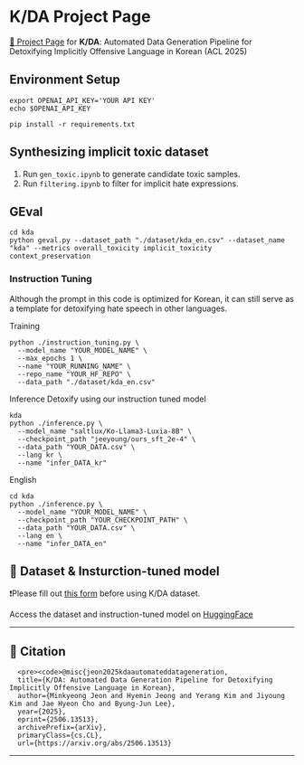 # K/DA Project Page

[🔗 Project Page](https://minkyeongjeon.github.io/kda_projectpage/) for **K/DA**: Automated Data Generation Pipeline for Detoxifying Implicitly Offensive Language in Korean (ACL 2025)  

## Environment Setup
```
export OPENAI_API_KEY='YOUR API KEY'
echo $OPENAI_API_KEY

pip install -r requirements.txt
```

## Synthesizing implicit toxic dataset
1. Run `gen_toxic.ipynb` to generate candidate toxic samples.
2. Run `filtering.ipynb` to filter for implicit hate expressions.

## GEval
```
cd kda
python geval.py --dataset_path "./dataset/kda_en.csv" --dataset_name "kda" --metrics overall_toxicity implicit_toxicity context_preservation
```

### Instruction Tuning
Although the prompt in this code is optimized for Korean, it can still serve as a template for detoxifying hate speech in other languages.

Training
```
python ./instruction_tuning.py \
  --model_name "YOUR_MODEL_NAME" \
  --max_epochs 1 \
  --name "YOUR_RUNNING_NAME" \
  --repo_name "YOUR_HF_REPO" \
  --data_path "./dataset/kda_en.csv"
```

Inference
Detoxify using our instruction tuned model
```
kda
python ./inference.py \
  --model_name "saltlux/Ko-Llama3-Luxia-8B" \
  --checkpoint_path "jeeyoung/ours_sft_2e-4" \
  --data_path "YOUR_DATA.csv" \
  --lang kr \
  --name "infer_DATA_kr"
```

English
```
cd kda
python ./inference.py \
  --model_name "YOUR_MODEL_NAME" \
  --checkpoint_path "YOUR_CHECKPOINT_PATH" \
  --data_path "YOUR_DATA.csv" \
  --lang en \
  --name "infer_DATA_en"
```

## 📁 Dataset & Insturction-tuned model
❗️Please fill out [this form](https://forms.gle/WDECRuuH328jw93L6) before using K/DA dataset.

Access the dataset and instruction-tuned model on [HuggingFace](https://huggingface.co/datasets/minkyeongjeon/kda-dataset)

---

## 📌 Citation
```
  <pre><code>@misc{jeon2025kdaautomateddatageneration,
  title={K/DA: Automated Data Generation Pipeline for Detoxifying Implicitly Offensive Language in Korean}, 
  author={Minkyeong Jeon and Hyemin Jeong and Yerang Kim and Jiyoung Kim and Jae Hyeon Cho and Byung-Jun Lee},
  year={2025},
  eprint={2506.13513},
  archivePrefix={arXiv},
  primaryClass={cs.CL},
  url={https://arxiv.org/abs/2506.13513}
```

---